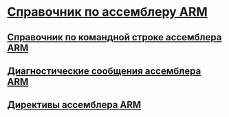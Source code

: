 # [Справочник по ассемблеру ARM](arm-assembler-reference.md)
## [Справочник по командной строке ассемблера ARM](arm-assembler-command-line-reference.md)
## [Диагностические сообщения ассемблера ARM](arm-assembler-diagnostic-messages.md)
## [Директивы ассемблера ARM](arm-assembler-directives.md)
